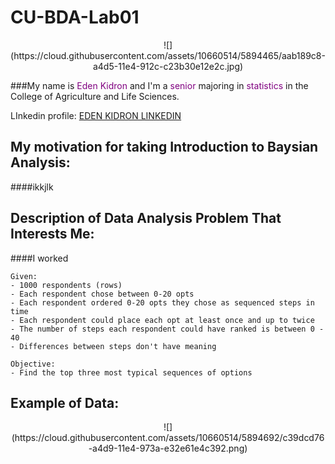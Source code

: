 # CU-BDA-Lab01

<p align = "center"> ![](https://cloud.githubusercontent.com/assets/10660514/5894465/aab189c8-a4d5-11e4-912c-c23b30e12e2c.jpg) 

###My name is <span style="color:purple">Eden Kidron</span> and I'm a <span style="color:purple">senior</span> majoring in <span style="color:purple">statistics</span> in the College of Agriculture and Life Sciences.
<enter>
<enter>

LInkedin profile: [EDEN KIDRON LINKEDIN](http://www.linkedin.com/pub/eden-kidron/62/940/427/)

## My motivation for taking Introduction to Baysian Analysis:

####ikkjlk


## Description of Data Analysis Problem That Interests Me:
<enter>
<enter>

####I worked 

```
Given:
- 1000 respondents (rows)
- Each respondent chose between 0-20 opts
- Each respondent ordered 0-20 opts they chose as sequenced steps in time 
- Each respondent could place each opt at least once and up to twice
- The number of steps each respondent could have ranked is between 0 - 40 
- Differences between steps don't have meaning

Objective:
- Find the top three most typical sequences of options 
```

## Example of Data:
<p align = "center"> ![](https://cloud.githubusercontent.com/assets/10660514/5894692/c39dcd76-a4d9-11e4-973a-e32e61e4c392.png)

